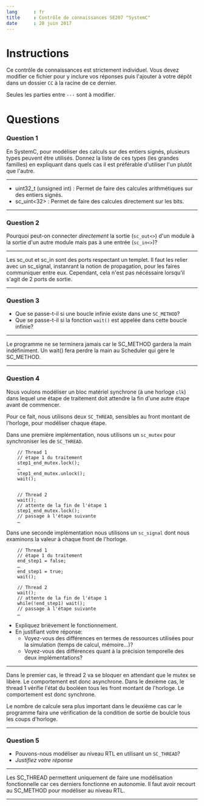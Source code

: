 ```yaml
---
lang      : fr
title     : Contrôle de connaissances SE207 "SystemC"
date      : 28 juin 2017
---
```


# Instructions

Ce contrôle de connaissances est strictement individuel.
Vous devez modifier ce fichier pour y inclure vos réponses puis l'ajouter à votre dépôt dans un dossier `CC` à la racine de ce dernier.

Seules les parties entre *`---`* sont à modifier.

# Questions

### Question 1

En SystemC, pour modéliser des calculs sur des entiers signés, plusieurs types peuvent être utilisés.
Donnez la liste de ces types (les grandes familles) en expliquant dans quels cas il est préférable d'utiliser l'un plutôt que l'autre.

---

* uint32_t (unsigned int) : Permet de faire des calcules arithmétiques sur des entiers signés.
* sc_uint<32>             : Permet de faire des calcules directement sur les bits.

---

### Question 2

Pourquoi peut-on connecter *directement* la sortie (`sc_out<>`) d'un module à la sortie d'un autre module mais pas à une entrée (`sc_in<>`)?

---

Les sc_out et sc_in sont des ports respectant un templet. Il faut les relier avec un sc_signal, instanrant la notion de propagation, pour les faires communiquer entre eux. Cependant, cela n'est pas nécéssaire lorsqu'il s'agit de 2 ports de sortie.

---

### Question 3

- Que se passe-t-il si une boucle infinie existe dans une `SC_METHOD`?
- Que se passe-t-il si la fonction `wait()` est appelée dans cette boucle infinie?


---

Le programme ne se terminera jamais car le SC_METHOD gardera la main indéfiniment.
Un wait() fera perdre la main au Scheduler qui gère le SC_METHOD.

---

### Question 4

Nous voulons modéliser un bloc matériel synchrone (à une horloge `clk`) dans lequel une étape de traitement doit attendre la fin d'une autre étape avant de commencer.

Pour ce fait, nous utilisons deux `SC_THREAD`, sensibles au front montant de l'horloge, pour modéliser chaque étape.

Dans une première implémentation, nous utilisons un `sc_mutex` pour synchroniser les de `SC_THREAD`.

```{.cpp}
    // Thread 1
    // étape 1 du traitement
    step1_end_mutex.lock();
    …
    step1_end_mutex.unlock();
    wait();
   
   
    // Thread 2
    wait();
    // attente de la fin de l'étape 1
    step1_end_mutex.lock();
    // passage à l'étape suivante
    …
```

Dans une seconde implémentation nous utilisons un `sc_signal` dont nous examinons la valeur à chaque front de l'horloge.

```{.cpp}
    // Thread 1
    // étape 1 du traitement
    end_step1 = false;
    …
    end_step1 = true;
    wait();
   
    // Thread 2
    wait();
    // attente de la fin de l'étape 1
    while(!end_step1) wait();
    // passage à l'étape suivante
    …
```

- Expliquez brièvement le fonctionnement.
- En justifiant votre réponse:
    * Voyez-vous des différences en termes de ressources utilisées pour la simulation (temps de calcul, mémoire…)?
    * Voyez-vous des différences quant à la précision temporelle des deux implémentations?

---

Dans le premier cas, le thread 2 va se bloquer en attendant que le mutex se libère. Le comportement est donc asynchrone.
Dans le dexième cas, le thread 1 vérifie l'état du booléen tous les front montant de l'horloge. Le comportement est donc synchrone.

Le nombre de calcule sera plus important dans le deuxième cas car le programme faira une vérification de la condition de sortie de boulcle tous les coups d'horloge.

---


### Question 5

- Pouvons-nous modéliser au niveau RTL en utilisant un `SC_THREAD`?
- *Justifiez votre réponse*


---

Les SC_THREAD permettent uniquement de faire une modélisation fonctionnelle car ces derniers fonctionne en autonomie. Il faut avoir recourt au SC_METHOD pour modéliser au niveau RTL.

---

